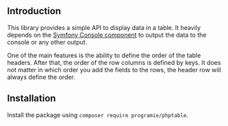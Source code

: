 ## Introduction

This library provides a simple API to display data in a table. It heavily depends on the [Symfony Console component](https://symfony.com/doc/current/components/console.html) to output the data to the console or any other output.

One of the main features is the ability to define the order of the table headers. After that, the order of the row columns is defined by keys. It does not matter in which order you add the fields to the rows, the header row will always define the order.

## Installation

Install the package using `composer require programie/phptable`.